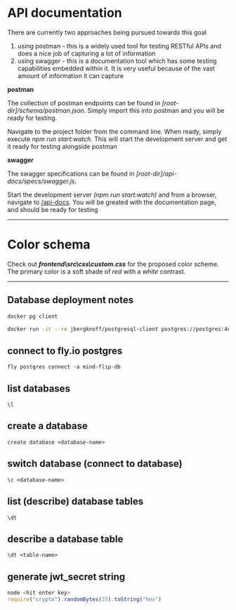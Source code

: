 # API documentation

There are currently two approaches being pursued towards this goal

1. using postman - this is a widely used tool for testing RESTful APIs and does a nice job of capturing a lot of information
2. using swagger - this is a documentation tool which has some testing capabilities embedded within it. It is very useful because of the vast amount of information it can capture

**postman**

The collection of postman endpoints can be found in *[root-dir]/schema/postman.json*. Simply import this into postman and you will be ready for testing.

Navigate to the project folder from the command line. When ready, simply execute *npm run start:watch*. This will start the development server and get it ready for testing alongside postman

**swagger**

The swagger specifications can be found in *[root-dir]/api-docs/specs/swagger.js*.

Start the development server *(npm run start:watch)* and from a browser, navigate to [/api-docs](http://localhost:5000/api-docs). You will be greated with the documentation page, and should be ready for testing

---

# Color schema

Check out **_frontend\src\css\custom.css_** for the proposed color scheme. The primary color is a soft shade of *red* with a *white* contrast.

---

## Database deployment notes

```bash
docker pg client

docker run -it --rm jbergknoff/postgresql-client postgres://postgres:4dA6nkzWKpo4N3d@mind-flip-db.flycast:5432
```

## connect to fly.io postgres

```fly postgres connect -a mind-flip-db```

## list databases

```\l```

## create a database

```create database <database-name>```

## switch database (connect to database)

```\c <database-name>```

## list (describe) database tables

```\dt```

## describe a database table

```\dt <table-name>```

## generate jwt_secret string

```js
node <hit enter key>
require("crypto").randomBytes(35).toString("hex")
```

